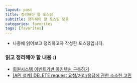 ```yaml
---
layout: post
title: 정리해야 할 포스팅
subtitle: 정리해야 할 포스팅 모음
categories: favorites
tags: [favorites]
---
```


- 나중에 읽어보고 정리하고자 작성한 포스팅입니다.

### 읽고 정리해야 할 내용 :)

- [회원시스템 이벤트기반 아키텍처 구축하기](https://techblog.woowahan.com/7835/)
- [[API 설계] DELETE request 요청/처리/응답에 관한 소소한 고민](https://humblego.tistory.com/18)
